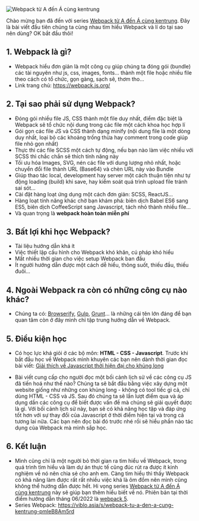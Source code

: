 ![Webpack từ A đến Á cùng kentrung](https://images.viblo.asia/2090b88e-6ec0-49fe-b677-65e927fafc2e.png)

Chào mừng bạn đã đến với series [Webpack từ A đến Á cùng kentrung](https://viblo.asia/s/webpack-tu-a-den-a-cung-kentrung-pmleB8Am5rd). Đây là bài viết đầu tiên chúng ta cùng nhau tìm hiểu Webpack và lí do tại sao nên dùng? OK bắt đầu thôi!

## 1. Webpack là gì?
* Webpack hiểu đơn giản là một công cụ giúp chúng ta đóng gói (bundle) các tài nguyên như js, css, images, fonts... thành một file hoặc nhiều file theo cách có tổ chức, gọn gàng, sạch sẽ, thơm tho... 
* Link trang chủ: https://webpack.js.org/

## 2. Tại sao phải sử dụng Webpack?

* Đóng gói nhiều file JS, CSS thành một file duy nhất, điểm đặc biệt là Webpack sẽ tổ chức nội dung trong các file một cách khoa học hợp lí
* Gói gọn các file JS và CSS thành dạng minify (nội dung file là một dòng duy nhất, loại bỏ các khoảng trống thừa hay comment trong code giúp file nhỏ gọn nhất)
* Thực thi các file SCSS một cách tự động, nếu bạn nào làm việc nhiều với SCSS thì chắc chắn sẽ thích tính năng này
* Tối ưu hóa Images, SVG, nén các file với dung lượng nhỏ nhất, hoặc chuyển đổi file thành URL (Base64) và chèn URL này vào Bundle
* Giúp thao tác local, development hay server một cách thuận tiện như tự động loading (build) khi save, hay kiểm soát quá trình upload file tránh sai sót...
* Cài đặt hàng loạt ứng dụng một cách đơn giản: SCSS, ReactJS...
* Hàng loạt tính năng khác chờ bạn khám phá: biên dịch Babel ES6 sang ES5, biên dịch CoffeeScript sang Javascript, tách nhỏ thành nhiều file...
* Và quan trọng là **webpack hoàn toàn miễn phí**

## 3. Bất lợi khi học Webpack?
* Tài liệu hướng dẫn khá ít
* Việc thiết lập cấu hình cho Webpack khó khăn, cú pháp khó hiểu
* Mất nhiều thời gian cho việc setup Webpack ban đầu
* Ít người hướng dẫn được một cách dễ hiểu, thông suốt, thiếu đầu, thiếu đuôi...

## 4. Ngoài Webpack ra còn có những công cụ nào khác?
* Chúng ta có: [Browserify](https://browserify.org/), [Gulp](https://gulpjs.com/), [Grunt](https://gruntjs.com/)... là những cái tên lớn đáng để bạn quan tâm còn ở đây mình chỉ tập trung hướng dẫn về Webpack.

## 5. Điều kiện học
* Có học lực khá giỏi ở các bộ môn: **HTML - CSS - Javascript**. Trước khi bắt đầu học về Webpack mình khuyên các bạn nên dành thời gian đọc bài viết: [Giải thích về Javascript thời hiện đại cho khủng long](https://viblo.asia/p/giai-thich-ve-javascript-thoi-hien-dai-cho-khung-long-Eb85oBM2l2G)

* Bài viết cung cấp cho người đọc một bối cảnh lịch sử về các công cụ JS đã tiến hoá như thế nào? Chúng ta sẽ bắt đầu bằng việc xây dựng một website giống như những con khủng long - không có tool tiếc gì cả, chỉ dùng HTML - CSS và JS. Sau đó chúng ta sẽ lần lượt điểm qua và áp dụng dần các công cụ để biết được vấn đề mà chúng sẽ giải quyết được là gì. Với bối cảnh lịch sử này, bạn sẽ có khả năng học tập và đáp ứng tốt hơn với sự thay đổi của Javascript ở thời điểm hiện tại và trong cả tương lai nữa. Các bạn nên đọc bài đó trước nhé rồi sẽ hiểu phần nào tác dụng của Webpack mà mình sắp học.

## 6. Kết luận
* Mình cũng chỉ là một người bỏ thời gian ra tìm hiểu về Webpack, trong quá trình tìm hiểu và làm dự án thực tế cũng đúc rút ra được ít kinh nghiệm về nó nên chia sẻ cho anh em. Càng tìm hiểu thì thấy Webpack có khả năng làm được rất rất nhiều việc khá là ôm đồm nên mình cũng không thể hướng dẫn được hết. Hi vọng series [Webpack từ A đến Á cùng kentrung](https://viblo.asia/s/webpack-tu-a-den-a-cung-kentrung-pmleB8Am5rd) này sẽ giúp bạn thêm hiểu biết về nó. Phiên bản tại thời điểm hướng dẫn tháng 06/2022 là [webpack 5](https://webpack.js.org/).
* Series Webpack: https://viblo.asia/s/webpack-tu-a-den-a-cung-kentrung-pmleB8Am5rd